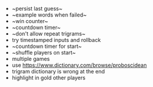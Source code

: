 - ~persist last guess~
- ~example words when failed~
- ~win counter~
- ~countdown timer~
- ~don't allow repeat trigrams~
- try timestamped inputs and rollback
- ~countdown timer for start~
- ~shuffle players on start~
- multiple games
- use https://www.dictionary.com/browse/proboscidean
- trigram dictionary is wrong at the end
- highlight in gold other players
